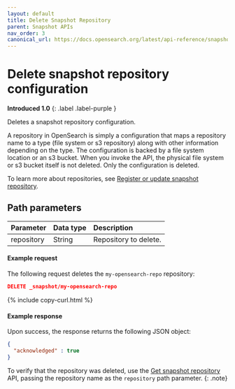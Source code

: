 ```yaml
---
layout: default
title: Delete Snapshot Repository
parent: Snapshot APIs
nav_order: 3
canonical_url: https://docs.opensearch.org/latest/api-reference/snapshots/delete-snapshot-repository/
---
```


# Delete snapshot repository configuration
**Introduced 1.0**
{: .label .label-purple }

 Deletes a snapshot repository configuration.  
 
 A repository in OpenSearch is simply a configuration that maps a repository name to a type (file system or s3 repository) along with other information depending on the type. The configuration is backed by a file system location or an s3 bucket. When you invoke the API, the physical file system or s3 bucket itself is not deleted. Only the configuration is deleted.

 To learn more about repositories, see [Register or update snapshot repository]({{site.url}}{{site.baseurl}}/api-reference/snapshots/create-repository).

## Path parameters

Parameter | Data type | Description
:--- | :--- | :---
repository | String | Repository to delete. |

#### Example request

The following request deletes the `my-opensearch-repo` repository:

````json
DELETE _snapshot/my-opensearch-repo
````
{% include copy-curl.html %}

#### Example response

Upon success, the response returns the following JSON object:

````json
{
  "acknowledged" : true
}
````

To verify that the repository was deleted, use the [Get snapshot repository]({{site.url}}{{site.baseurl}}/api-reference/snapshots/get-snapshot-repository) API, passing the repository name as the `repository` path parameter.
{: .note}